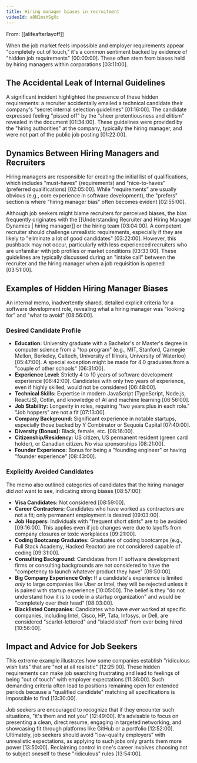 ```yaml
---
title: Hiring manager biases in recruitment
videoId: a8N1mshSgXc
---
```


From: [[alifeafterlayoff]] <br/> 

When the job market feels impossible and employer requirements appear "completely out of touch," it's a common sentiment backed by evidence of "hidden job requirements" [00:00:00]. These often stem from biases held by hiring managers within corporations [03:11:00].

## The Accidental Leak of Internal Guidelines
A significant incident highlighted the presence of these hidden requirements: a recruiter accidentally emailed a technical candidate their company's "secret internal selection guidelines" [01:16:00]. The candidate expressed feeling "pissed off" by the "sheer pretentiousness and elitism" revealed in the document [01:34:00]. These guidelines were provided by the "hiring authorities" at the company, typically the hiring manager, and were not part of the public job posting [01:22:00].

## Dynamics Between Hiring Managers and Recruiters
Hiring managers are responsible for creating the initial list of qualifications, which includes "must-haves" (requirements) and "nice-to-haves" (preferred qualifications) [02:05:00]. While "requirements" are usually obvious (e.g., core experience in software development), the "prefers" section is where "hiring manager bias" often becomes evident [02:55:00].

Although job seekers might blame recruiters for perceived biases, the bias frequently originates with the [[Understanding Recruiter and Hiring Manager Dynamics | hiring manager]] or the hiring team [03:04:00]. A competent recruiter should challenge unrealistic requirements, especially if they are likely to "eliminate a lot of good candidates" [03:22:00]. However, this pushback may not occur, particularly with less experienced recruiters who are unfamiliar with job profiles or market conditions [03:33:00]. These guidelines are typically discussed during an "intake call" between the recruiter and the hiring manager when a job requisition is opened [03:51:00].

## Examples of Hidden Hiring Manager Biases

An internal memo, inadvertently shared, detailed explicit criteria for a software development role, revealing what a hiring manager was "looking for" and "what to avoid" [08:56:00].

### Desired Candidate Profile
*   **Education:** University graduate with a Bachelor's or Master's degree in computer science from a "top program" (e.g., MIT, Stanford, Carnegie Mellon, Berkeley, Caltech, University of Illinois, University of Waterloo) [05:47:00]. A special exception might be made for 4.0 graduates from a "couple of other schools" [06:31:00].
*   **Experience Level:** Strictly 4 to 10 years of software development experience [06:42:00]. Candidates with only two years of experience, even if highly skilled, would not be considered [06:48:00].
*   **Technical Skills:** Expertise in modern JavaScript (TypeScript, Node.js, ReactJS), Cotlin, and knowledge of AI and machine learning [06:56:00].
*   **Job Stability:** Longevity in roles, requiring "two years plus in each role." "Job hoppers" are not a fit [07:13:00].
*   **Company Background:** Significant experience in notable startups, especially those backed by Y Combinator or Sequoia Capital [07:40:00].
*   **Diversity (Bonus):** Black, female, etc. [08:16:00].
*   **Citizenship/Residency:** US citizen, US permanent resident (green card holder), or Canadian citizen. No visa sponsorships [08:21:00].
*   **Founder Experience:** Bonus for being a "founding engineer" or having "founder experience" [08:43:00].

### Explicitly Avoided Candidates
The memo also outlined categories of candidates that the hiring manager did *not* want to see, indicating strong biases [08:57:00]:
*   **Visa Candidates:** Not considered [08:59:00].
*   **Career Contractors:** Candidates who have worked as contractors are not a fit; only permanent employment is desired [09:03:00].
*   **Job Hoppers:** Individuals with "frequent short stints" are to be avoided [09:16:00]. This applies even if job changes were due to layoffs from company closures or toxic workplaces [09:21:00].
*   **Coding Bootcamp Graduates:** Graduates of coding bootcamps (e.g., Full Stack Academy, Hacked Reactor) are not considered capable of coding [09:31:00].
*   **Consulting Background:** Candidates from IT software development firms or consulting backgrounds are not considered to have the "competency to launch whatever product they have" [09:50:00].
*   **Big Company Experience Only:** If a candidate's experience is limited *only* to large companies like Uber or Intel, they will be rejected unless it is paired with startup experience [10:05:00]. The belief is they "do not understand how it is to code in a startup organization" and would be "completely over their head" [08:03:00].
*   **Blacklisted Companies:** Candidates who have *ever* worked at specific companies, including Intel, Cisco, HP, Tata, Infosys, or Dell, are considered "scarlet-lettered" and "blacklisted" from ever being hired [10:56:00].

## Impact and Advice for Job Seekers
This extreme example illustrates how some companies establish "ridiculous wish lists" that are "not at all realistic" [12:25:00]. These hidden requirements can make job searching frustrating and lead to feelings of being "out of touch" with employer expectations [11:36:00]. Such demanding criteria often lead to positions remaining open for extended periods because a "qualified candidate" matching all specifications is impossible to find [13:30:00].

Job seekers are encouraged to recognize that if they encounter such situations, "it's them and not you" [12:49:00]. It's advisable to focus on presenting a clean, direct resume, engaging in targeted networking, and showcasing fit through platforms like GitHub or a portfolio [12:52:00]. Ultimately, job seekers should avoid "low-quality employers" with unrealistic expectations, as applying to such jobs only grants them more power [13:50:00]. Reclaiming control in one's career involves choosing not to subject oneself to these "ridiculous" rules [13:54:00].